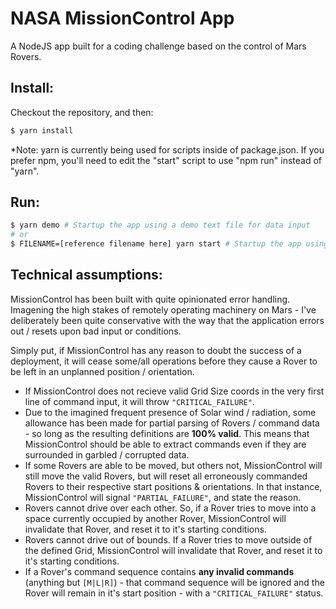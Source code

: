 # NASA MissionControl App
A NodeJS app built for a coding challenge based on the control of Mars Rovers.

## Install:
Checkout the repository, and then:
```bash
$ yarn install
```
*Note: yarn is currently being used for scripts inside of package.json. If you prefer npm, you'll need to edit the "start" script to use "npm run" instead of "yarn".

## Run:
```bash
$ yarn demo # Startup the app using a demo text file for data input
# or
$ FILENAME=[reference filename here] yarn start # Startup the app using your own text file input
```

## Technical assumptions:
MissionControl has been built with quite opinionated error handling.
Imagening the high stakes of remotely operating machinery on Mars - I've deliberately been quite conservative with the way that the application errors out / resets upon bad input or conditions.

Simply put, if MissionControl has any reason to doubt the success of a deployment, it will cease some/all operations before they cause a Rover to be left in an unplanned position / orientation.

- If MissionControl does not recieve valid Grid Size coords in the very first line of command input, it will throw `"CRITICAL_FAILURE"`.
- Due to the imagined frequent presence of Solar wind / radiation, some allowance has been made for partial parsing of Rovers / command data - so long as the resulting definitions are **100% valid**. This means that MissionControl should be able to extract commands even if they are surrounded in garbled / corrupted data.
- If some Rovers are able to be moved, but others not, MissionControl will still move the valid Rovers, but will reset all erroneously commanded Rovers to their respective start positions & orientations. In that instance, MissionControl will signal `"PARTIAL_FAILURE"`, and state the reason.
- Rovers cannot drive over each other. So, if a Rover tries to move into a space currently occupied by another Rover, MissionControl will invalidate that Rover, and reset it to it's starting conditions.
- Rovers cannot drive out of bounds. If a Rover tries to move outside of the defined Grid, MissionControl will invalidate that Rover, and reset it to it's starting conditions.
- If a Rover's command sequence contains **any invalid commands** (anything but `[M|L|R]`) - that command sequence will be ignored and the Rover will remain in it's start position - with a `"CRITICAL_FAILURE"` status.

